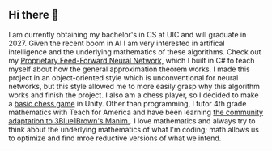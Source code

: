 ## Hi there 👋
I am currently obtaining my bachelor's in CS at UIC and will graduate in 2027. Given the recent boom in AI I am very interested in artifical intelligence and the underlying mathematics of these algorithms. Check out my [Proprietary Feed-Forward Neural Network,](https://github.com/david-love121/Proprietary-Neural-Network) which I built in C# to teach myself about how the general approximation theorem works. I made this project in an object-oriented style which is unconventional for neural networks, but this style allowed me to more easily grasp why this algorithm works and finish the project. I also am a chess player, so I decided to make a [basic chess game](https://github.com/david-love121/Chess2024) in Unity. 
Other than programming, I tutor 4th grade mathematics with Teach for America and have been learning [the community adaptation to 3Blue1Brown's Manim.](https://github.com/manimCommunity/manim). I love mathematics and always try to think about the underlying mathematics of what I'm coding; math allows us to optimize and find mroe reductive versions of what we intend. 
